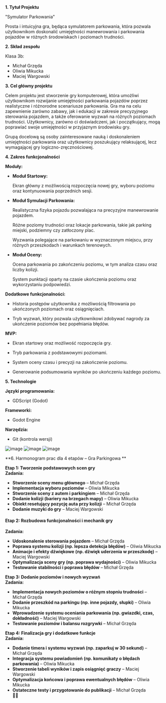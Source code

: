 **1. Tytuł Projektu** 

"Symulator Parkowania" 

Prosta i intuicyjna gra, będąca symulatorem parkowania, która pozwala użytkownikom doskonalić umiejętności manewrowania i parkowania pojazdów w różnych środowiskach i poziomach trudności. 

**2. Skład zespołu** 

Klasa 3b: 

- Michał Grzęda 
- Oliwia Mikucka 
- Maciej Wargowski 

**3. Cel główny projektu** 

Celem projektu jest stworzenie gry komputerowej, która umożliwi użytkownikom rozwijanie umiejętności parkowania pojazdów poprzez realistyczne i różnorodne scenariusze parkowania. Gra ma na celu zapewnienie zarówno zabawy, jak i edukacji w zakresie precyzyjnego sterowania pojazdem, a także oferowanie wyzwań na różnych poziomach trudności. Użytkownicy, zarówno ci doświadczeni, jak i początkujący, mogą poprawiać swoje umiejętności w przyjaznym środowisku gry. 

Grupą docelową są osoby zainteresowane nauką i doskonaleniem umiejętności parkowania oraz użytkownicy poszukujący relaksującej, lecz wymagającej gry logiczno-zręcznościowej. 

**4. Zakres funkcjonalności** 

**Moduły:** 

- **Moduł Startowy:** 

  Ekran główny z możliwością rozpoczęcia nowej gry, wyboru poziomu oraz kontynuowania poprzednich sesji. 

- **Moduł Symulacji Parkowania:** 

  Realistyczna fizyka pojazdu pozwalająca na precyzyjne manewrowanie pojazdem. 
   
  Różne poziomy trudności oraz lokacje parkowania, takie jak parking miejski, podziemny czy zatłoczony plac. 

  Wyzwania polegające na parkowaniu w wyznaczonym miejscu, przy różnych przeszkodach i warunkach terenowych. 

- **Moduł Oceny:** 

  Ocena parkowania po zakończeniu poziomu, w tym analiza czasu oraz liczby kolizji. 

  System punktacji oparty na czasie ukończenia poziomu oraz wykorzystaniu podpowiedzi. 


**Dodatkowe funkcjonalności:** 

- Historia postępów użytkownika z możliwością filtrowania po ukończonych poziomach oraz osiągnięciach. 

- Tryb wyzwań, który pozwala użytkownikowi zdobywać nagrody za ukończenie poziomów bez popełniania błędów. 


**MVP:** 

- Ekran startowy oraz możliwość rozpoczęcia gry. 

- Tryb parkowania z podstawowymi poziomami. 

- System oceny czasu i precyzji na zakończenie poziomu. 

- Generowanie podsumowania wyników po ukończeniu każdego poziomu. 

**5. Technologie** 

**Języki programowania:** 

- GDScript (Godot) 

**Frameworki:** 

- Godot Engine 

**Narzędzia:**  

- Git (kontrola wersji)

![image](https://github.com/user-attachments/assets/ab0af2d1-fabf-4e48-ab23-0a6ab7a46a84)
![image](https://github.com/user-attachments/assets/46509e6f-1357-42cc-883e-c5717b838a73)
![image](https://github.com/user-attachments/assets/6be3d07e-9b4e-4ce4-adfa-f094d18b42a6)

**6. Harmonogram prac dla 4 etapów – Gra Parkingowa  **

**Etap 1: Tworzenie podstawowych scen gry**  
**Zadania:**  
- **Stworzenie sceny menu głównego** – Michał Grzęda  
- **Implementacja wyboru poziomów** – Oliwia Mikucka  
- **Stworzenie sceny z autem i parkingiem** – Michał Grzęda  
- **Dodanie kolizji (bariery na brzegach mapy)** – Oliwia Mikucka  
- **Obiekt resetujący pozycję auta przy kolizji** – Michał Grzęda 
- **Dodanie muzyki do gry** – Maciej Wargowski  

#### **Etap 2: Rozbudowa funkcjonalności i mechanik gry**  
**Zadania:**  
- **Udoskonalenie sterowania pojazdem** – Michał Grzęda  
- **Poprawa systemu kolizji (np. lepsza detekcja błędów)** – Oliwia Mikucka  
- **Animacje i efekty dźwiękowe (np. dźwięk uderzenia w przeszkodę)** – Maciej Wargowski  
- **Optymalizacja sceny gry (np. poprawa wydajności)** – Oliwia Mikucka  
- **Testowanie stabilności i poprawa błędów** – Michał Grzęda  

**Etap 3: Dodanie poziomów i nowych wyzwań**  
**Zadania:**  
- **Implementacja nowych poziomów o różnym stopniu trudności** – Michał Grzęda  
- **Dodanie przeszkód na parkingu (np. inne pojazdy, słupki)** – Oliwia Mikucka  
- **Wprowadzenie systemu oceniania parkowania (np. gwiazdki, czas, dokładność)** – Maciej Wargowski  
- **Testowanie poziomów i balansu rozgrywki** – Michał Grzęda  

**Etap 4: Finalizacja gry i dodatkowe funkcje**  
**Zadania:**  
- **Dodanie timera i systemu wyzwań (np. zaparkuj w 30 sekund)** – Michał Grzęda  
- **Integracja systemu powiadomień (np. komunikaty o błędach parkowania)** – Oliwia Mikucka  
- **Stworzenie tabeli wyników i zapis osiągnięć graczy** – Maciej Wargowski  
- **Optymalizacja końcowa i poprawa ewentualnych błędów** – Oliwia Mikucka  
- **Ostateczne testy i przygotowanie do publikacji** – Michał Grzęda  
 🚗💨

